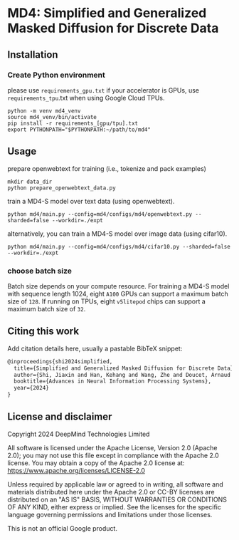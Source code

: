 # MD4: Simplified and Generalized Masked Diffusion for Discrete Data


## Installation

### Create Python environment

please use `requirements_gpu.txt` if your accelerator is GPUs, use
`requirements_tpu`.txt when using Google Cloud TPUs.

```
python -m venv md4_venv
source md4_venv/bin/activate
pip install -r requirements_[gpu/tpu].txt
export PYTHONPATH="$PYTHONPATH:~/path/to/md4"
```

## Usage

prepare openwebtext for training (i.e., tokenize and pack examples)

```
mkdir data_dir
python prepare_openwebtext_data.py
```

train a MD4-S model over text data (using openwebtext).

```
python md4/main.py --config=md4/configs/md4/openwebtext.py --sharded=false --workdir=./expt
```

alternatively, you can train a MD4-S model over image data (using cifar10).

```
python md4/main.py --config=md4/configs/md4/cifar10.py --sharded=false --workdir=./expt
```

### choose batch size

Batch size depends on your compute resource. For training a MD4-S model with
sequence length 1024, eight `A100` GPUs can support a maximum batch size of
`128`. If running on TPUs, eight `v5litepod` chips can support a maximum batch
size of `32`.

## Citing this work

Add citation details here, usually a pastable BibTeX snippet:

```latex
@inproceedings{shi2024simplified,
  title={Simplified and Generalized Masked Diffusion for Discrete Data},
  author={Shi, Jiaxin and Han, Kehang and Wang, Zhe and Doucet, Arnaud and Titsias, Michalis K.},
  booktitle={Advances in Neural Information Processing Systems},
  year={2024}
}
```

## License and disclaimer

Copyright 2024 DeepMind Technologies Limited

All software is licensed under the Apache License, Version 2.0 (Apache 2.0);
you may not use this file except in compliance with the Apache 2.0 license.
You may obtain a copy of the Apache 2.0 license at:
https://www.apache.org/licenses/LICENSE-2.0

Unless required by applicable law or agreed to in writing, all software and
materials distributed here under the Apache 2.0 or CC-BY licenses are
distributed on an "AS IS" BASIS, WITHOUT WARRANTIES OR CONDITIONS OF ANY KIND,
either express or implied. See the licenses for the specific language governing
permissions and limitations under those licenses.

This is not an official Google product.
